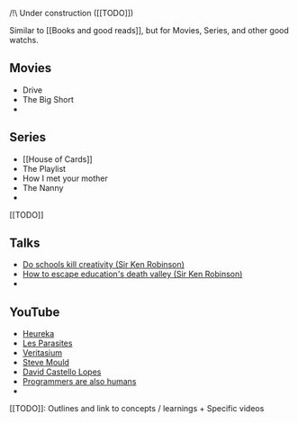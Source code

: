 /!\\ Under construction ([[TODO]])

Similar to [[Books and good reads]], but for Movies, Series, and other good watchs.

## Movies

- Drive
- The Big Short
- 

## Series

- [[House of Cards]]
- The Playlist
- How I met your mother
- The Nanny
- 

[[TODO]]

## Talks

- [Do schools kill creativity (Sir Ken Robinson)](https://www.ted.com/talks/sir_ken_robinson_do_schools_kill_creativity)
- [How to escape education's death valley (Sir Ken Robinson)](https://www.ted.com/talks/sir_ken_robinson_how_to_escape_education_s_death_valley)
- 

## YouTube

- [Heureka](https://www.youtube.com/@Heu7reka)
- [Les Parasites](https://www.youtube.com/@LesParasitesFilms)
- [Veritasium](https://www.youtube.com/@veritasium)
- [Steve Mould](https://www.youtube.com/@SteveMould)
- [David Castello Lopes](https://www.youtube.com/@DavidCastelloLopesLINTEGRALE)
- [Programmers are also humans](https://www.youtube.com/@programmersarealsohuman5909)
- 

[[TODO]]: Outlines and link to concepts / learnings + Specific videos